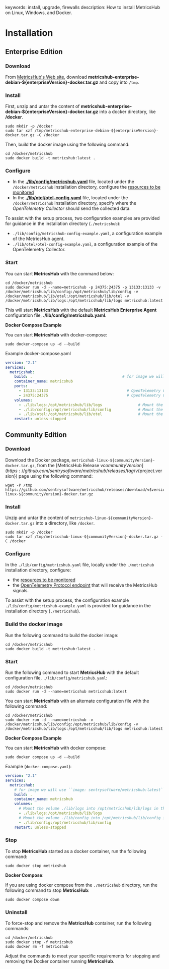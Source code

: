 keywords: install, upgrade, firewalls
description: How to install MetricsHub on Linux, Windows, and Docker.

# Installation

<!-- MACRO{toc|fromDepth=1|toDepth=2|id=toc} -->

## Enterprise Edition 

### Download

From [MetricsHub's Web site](https://metricshub.com), download **metricshub-enterprise-debian-${enterpriseVersion}-docker.tar.gz** and copy into `/tmp`.

### Install

First, unzip and untar the content of **metricshub-enterprise-debian-${enterpriseVersion}-docker.tar.gz** into a docker directory, like **/docker**.

```shell-session
sudo mkdir -p /docker
sudo tar xzf /tmp/metricshub-enterprise-debian-${enterpriseVersion}-docker.tar.gz -C /docker
```

Then, build the docker image using the following command:

```shell-session
cd /docker/metricshub
sudo docker build -t metricshub:latest .
```
### Configure

*  In the [**./lib/config/metricshub.yaml**](configuration/configure-agent.md) file, located under the `/docker/metricshub` installation directory, configure the [resources to be monitored](./configuration/configure-agent.html#configure-monitored-resources)
* In the [**./lib/otel/otel-config.yaml**](configuration/configure-otel.md) file, located under the `/docker/metricshub` installation directory, specify where the _OpenTelemetry Collector_ should send the collected data.

To assist with the setup process, two configuration examples are provided for guidance in the installation directory (`./metricshub`):

* `./lib/config/metricshub-config-example.yaml`, a configuration example of the MetricsHub agent.
* `./lib/otel/otel-config-example.yaml`, a configuration example of the OpenTelemetry Collector.

### Start

You can start **MetricsHub** with the command below:

```shell-session
cd /docker/metricshub
sudo docker run -d --name=metricshub -p 24375:24375 -p 13133:13133 -v /docker/metricshub/lib/config:/opt/metricshub/lib/config -v /docker/metricshub/lib/otel:/opt/metricshub/lib/otel -v /docker/metricshub/lib/logs:/opt/metricshub/lib/logs metricshub:latest
```

This will start **MetricsHub** with the default **MetricsHub Enterprise Agent** configuration file, **./lib/config/metricshub.yaml**.

**Docker Compose Example**

You can start **MetricsHub** with docker-compose:

```shell-session
sudo docker-compose up -d --build
```

Example docker-compose.yaml

```yaml
version: "2.1"
services:
  metricshub:
    build: .                                        # for image we will use ``image: sentrysoftware/metricshub:latest``
    container_name: metricshub
    ports:
      - 13133:13133                                   # OpenTelemetry Collector HealthCheck
      - 24375:24375                                   # OpenTelemetry Collector Prometheus Exporter
    volumes:
      - ./lib/logs:/opt/metricshub/lib/logs                # Mount the volume ./lib/logs into /opt/metricshub/lib/logs in the container
      - ./lib/config:/opt/metricshub/lib/config            # Mount the volume ./lib/config into /opt/metricshub/lib/config in the container
      - ./lib/otel:/opt/metricshub/lib/otel                # Mount the volume ./lib/otel into /opt/metricshub/lib/otel in the container
    restart: unless-stopped
```

## Community Edition

### Download

Download the Docker package, `metricshub-linux-${communityVersion}-docker.tar.gz`, from the [MetricsHub Release v${communityVersion}](https://github.com/sentrysoftware/metricshub/releases/tag/v${project.version}) page using the following command:

```shell-session
wget -P /tmp https://github.com/sentrysoftware/metricshub/releases/download/v$version/metricshub-linux-${communityVersion}-docker.tar.gz
```

### Install

Unzip and untar the content of `metricshub-linux-${communityVersion}-docker.tar.gz` into a directory, like `/docker`.

```shell-session
sudo mkdir -p /docker
sudo tar xzf /tmp/metricshub-linux-${communityVersion}-docker.tar.gz -C /docker
```

### Configure

In the `./lib/config/metricshub.yaml` file, locally under the `./metricshub` installation directory, configure:

* the [resources to be monitored](./configuration/configure-agent.html#configure-monitored-resources)
* the [OpenTelemetry Protocol endpoint](configuration/configure-agent.md#otlp-endpoint) that will receive the MetricsHub signals.

To assist with the setup process, the configuration example `./lib/config/metricshub-example.yaml` is provided for guidance in the installation directory (`./metricshub`).

### Build the docker image

Run the following command to build the docker image:

```shell-session
cd /docker/metricshub
sudo docker build -t metricshub:latest .
```

### Start

Run the following command to start **MetricsHub** with the default configuration file, `./lib/config/metricshub.yaml`:

```shell-session
cd /docker/metricshub
sudo docker run -d --name=metricshub metricshub:latest
```

You can start **MetricsHub** with an alternate configuration file with the following command:

```shell-session
cd /docker/metricshub
sudo docker run -d --name=metricshub -v /docker/metricshub/lib/config:/opt/metricshub/lib/config -v /docker/metricshub/lib/logs:/opt/metricshub/lib/logs metricshub:latest
```

**Docker Compose Example**

You can start **MetricsHub** with docker compose:

```shell-session
sudo docker compose up -d --build
```

Example (`docker-compose.yaml`):

```yaml
version: "2.1"
services:
  metricshub:
    # for image we will use ``image: sentrysoftware/metricshub:latest``
    build: .
    container_name: metricshub
    volumes:
      # Mount the volume ./lib/logs into /opt/metricshub/lib/logs in the container
      - ./lib/logs:/opt/metricshub/lib/logs
      # Mount the volume ./lib/config into /opt/metricshub/lib/config in the container
      - ./lib/config:/opt/metricshub/lib/config
    restart: unless-stopped
```

### Stop

To stop **MetricsHub** started as a docker container, run the following command:

```shell-session
sudo docker stop metricshub
```

**Docker Compose**:

If you are using docker compose from the `./metricshub` directory, run the following command to stop **MetricsHub**:

```shell-session
sudo docker compose down
```

### Uninstall

To force-stop and remove the **MetricsHub** container, run the following commands:

```shell-session
cd /docker/metricshub
sudo docker stop -f metricshub
sudo docker rm -f metricshub
```

Adjust the commands to meet your specific requirements for stopping and removing the Docker container running **MetricsHub**.
